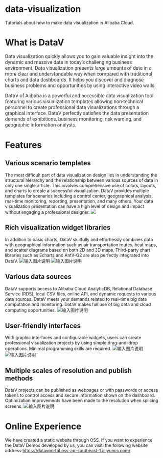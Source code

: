 # data-visualization
Tutorials about how to make data visualization in Alibaba Cloud.

# What is DataV

<span style="color: rgb(51, 51, 51); font-family: Roboto, Helvetica, Tahoma, Arial, &quot;Hiragino Sans GB&quot;, &quot;Microsoft Yahei&quot;, SimSun, sans-serif; font-size: 16px;" data-spm-anchor-id="0.0.0.i7.3f08vjLCvjLCGk">Data visualization quickly allows you to gain valuable insight into the dynamic and massive data in today’s challenging business environment. Data visualization presents large amounts of data in a more clear and understandable way when compared with traditional charts and data dashboards. It helps you discover and diagnose business problems and opportunities by using interactive video walls.</span>

<span style="color: rgb(51, 51, 51); font-family: Roboto, Helvetica, Tahoma, Arial, &quot;Hiragino Sans GB&quot;, &quot;Microsoft Yahei&quot;, SimSun, sans-serif; font-size: 16px;" data-spm-anchor-id="0.0.0.i8.3f08vjLCvjLCGk">DataV of Alibaba is a powerful and accessible data visualization tool featuring various visualization templates allowing non-technical personnel to create professional data visualizations through a graphical interface. DataV perfectly satisfies the data presentation demands of exhibitions, business monitoring, risk warning, and geographic information analysis.</span>

<span style="color: rgb(51, 51, 51); font-family: Roboto, Helvetica, Tahoma, Arial, &quot;Hiragino Sans GB&quot;, &quot;Microsoft Yahei&quot;, SimSun, sans-serif; font-size: 16px;" data-spm-anchor-id="0.0.0.i8.3f08vjLCvjLCGk"></span>

# Features

## Various scenario templates

The most difficult part of data visualization design lies in understanding the structural hierarchy and the relationship between various sources of data in only one single article. This involves comprehensive use of colors, layouts, and charts to create a successful visualization. DataV provides multiple templates for scenarios including a control center, geographical analysis, real-time monitoring, reporting, presentation, and many others. Your data visualization presentation can have a high level of design and impact without engaging a professional designer.
![](https://datavportal.oss-ap-southeast-1.aliyuncs.com/datav/chose-template.gif "")
<span style="color: rgb(51, 51, 51); font-family: Roboto, Helvetica, Tahoma, Arial, &quot;Hiragino Sans GB&quot;, &quot;Microsoft Yahei&quot;, SimSun, sans-serif; font-size: 16px;" data-spm-anchor-id="0.0.0.i8.3f08vjLCvjLCGk">
</span>

## Rich visualization widget libraries

<span style="color: rgb(51, 51, 51); font-family: Roboto, Helvetica, Tahoma, Arial, &quot;Hiragino Sans GB&quot;, &quot;Microsoft Yahei&quot;, SimSun, sans-serif; font-size: 16px;" data-spm-anchor-id="0.0.0.i8.3f08vjLCvjLCGk"></span>

In addition to basic charts, DataV skillfully and effortlessly combines data with geographical information such as air transportation routes, heat maps, and scatter diagrams based on both 2D and 3D maps. Third-party chart libraries such as Echarts and AntV-G2 are also perfectly integrated into DataV.
![输入图片说明](https://datavportal.oss-ap-southeast-1.aliyuncs.com/datav/pluginlist.gif "在这里输入图片标题")
![输入图片说明](https://datavportal.oss-ap-southeast-1.aliyuncs.com/datav/mapplugin.gif "在这里输入图片标题")
## Various data sources

DataV supports access to Alibaba Cloud AnalyticDB, Relational Database Service (RDS), local CSV files, online API, and dynamic requests to various data sources. DataV meets your demands related to real-time big data computation and monitoring. DataV makes full use of big data and cloud computing opportunities.
![输入图片说明](https://datavportal.oss-ap-southeast-1.aliyuncs.com/datav/datasource.png "在这里输入图片标题")
## User-friendly interfaces

With graphic interfaces and configurable widgets, users can create professional visualization projects by using simple drag-and-drop operations. Minimal programming skills are required.
![输入图片说明](https://datavportal.oss-ap-southeast-1.aliyuncs.com/datav/friendlyinterface.gif "在这里输入图片标题")
![输入图片说明](https://datavportal.oss-ap-southeast-1.aliyuncs.com/datav/friendlyinterface2.gif "在这里输入图片标题")
## Multiple scales of resolution and publish methods

DataV projects can be published as webpages or with passwords or access tokens to control access and secure information shown on the dashboard. Optimization improvements have been made to the resolution when splicing screens.
![输入图片说明](https://datavportal.oss-ap-southeast-1.aliyuncs.com/datav/publish.gif "在这里输入图片标题")
# Online Experience&nbsp;

We have created a static website through OSS. If you want to experience the DataV Demos developed by us, you can visiti the following website address:https://datavportal.oss-ap-southeast-1.aliyuncs.com/

<span style="color: rgb(51, 51, 51); font-family: Roboto, Helvetica, Tahoma, Arial, &quot;Hiragino Sans GB&quot;, &quot;Microsoft Yahei&quot;, SimSun, sans-serif; font-size: 16px;" data-spm-anchor-id="0.0.0.i8.3f08vjLCvjLCGk">
</span>

<span style="color: rgb(51, 51, 51); font-family: Roboto, Helvetica, Tahoma, Arial, &quot;Hiragino Sans GB&quot;, &quot;Microsoft Yahei&quot;, SimSun, sans-serif; font-size: 16px;" data-spm-anchor-id="0.0.0.i8.3f08vjLCvjLCGk">
</span>

<span style="color: rgb(51, 51, 51); font-family: Roboto, Helvetica, Tahoma, Arial, &quot;Hiragino Sans GB&quot;, &quot;Microsoft Yahei&quot;, SimSun, sans-serif; font-size: 16px;" data-spm-anchor-id="0.0.0.i8.3f08vjLCvjLCGk">
</span><span style="color: rgb(51, 51, 51); font-family: Roboto, Helvetica, Tahoma, Arial, &quot;Hiragino Sans GB&quot;, &quot;Microsoft Yahei&quot;, SimSun, sans-serif; font-size: 16px;">
</span>